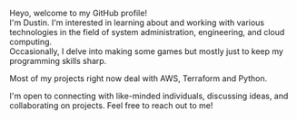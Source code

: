 Heyo, welcome to my GitHub profile!  
I'm Dustin. I'm interested in learning about and working with various technologies in the field of system administration, engineering, and cloud computing.   
Occasionally, I delve into making some games but mostly just to keep my programming skills sharp.

Most of my projects right now deal with AWS, Terraform and Python.

I'm open to connecting with like-minded individuals, discussing ideas, and collaborating on projects. Feel free to reach out to me!

<!---
Dclark2434/Dclark2434 is a ✨ special ✨ repository because its `README.md` (this file) appears on your GitHub profile.
You can click the Preview link to take a look at your changes.
--->
